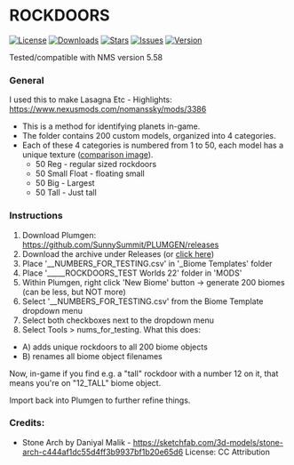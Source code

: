 # ROCKDOORS

[![License](https://img.shields.io/github/license/SunnySummit/Rockdoors-NMS-Biome-Identifier-System)](https://github.com/SunnySummit/Rockdoors-NMS-Biome-Identifier-System/blob/main/LICENSE)
[![Downloads](https://img.shields.io/github/downloads/SunnySummit/Rockdoors-NMS-Biome-Identifier-System/total.svg)](https://github.com/SunnySummit/Rockdoors-NMS-Biome-Identifier-System/releases)
[![Stars](https://img.shields.io/github/stars/SunnySummit/Rockdoors-NMS-Biome-Identifier-System)](https://github.com/SunnySummit/Rockdoors-NMS-Biome-Identifier-System/stargazers)
[![Issues](https://img.shields.io/github/issues/SunnySummit/Rockdoors-NMS-Biome-Identifier-System)](https://github.com/SunnySummit/Rockdoors-NMS-Biome-Identifier-System/issues)
[![Version](https://img.shields.io/github/v/release/SunnySummit/Rockdoors-NMS-Biome-Identifier-System)](https://github.com/SunnySummit/Rockdoors-NMS-Biome-Identifier-System/releases)

Tested/compatible with NMS version 5.58

### General

I used this to make Lasagna Etc - Highlights: https://www.nexusmods.com/nomanssky/mods/3386

+ This is a method for identifying planets in-game.
+ The folder contains 200 custom models, organized into 4 categories.
+ Each of these 4 categories is numbered from 1 to 50, each model has a unique texture ([comparison image](https://github.com/SunnySummit/Rockdoors-NMS-Biome-Identifier-System/blob/main/rockdoors%20compared.jpg)).
	+ 50 Reg - regular sized rockdoors
	+ 50 Small Float - floating small
	+ 50 Big - Largest
	+ 50 Tall - Just tall

### Instructions

1. Download Plumgen: https://github.com/SunnySummit/PLUMGEN/releases
2. Download the archive under Releases (or [click here](https://github.com/SunnySummit/Rockdoors-NMS-Biome-Identifier-System/releases))
3. Place '__NUMBERS_FOR_TESTING.csv' in '_Biome Templates' folder
4. Place '_____ROCKDOORS_TEST Worlds 22' folder in 'MODS'
5. Within Plumgen, right click 'New Biome' button -> generate 200 biomes (can be less, but NOT more)
6. Select '__NUMBERS_FOR_TESTING.csv' from the Biome Template dropdown menu
7. Select both checkboxes next to the dropdown menu
8. Select Tools > nums_for_testing. What this does:
+ A) adds unique rockdoors to all 200 biome objects
+ B) renames all biome object filenames

Now, in-game if you find e.g. a "tall" rockdoor with a number 12 on it, that means you're on "12_TALL" biome object.

Import back into Plumgen to further refine things.

### Credits:

+ Stone Arch by Daniyal Malik - https://sketchfab.com/3d-models/stone-arch-c444af1dc55d4ff3b9937bf1b20e65d6 License: CC Attribution
